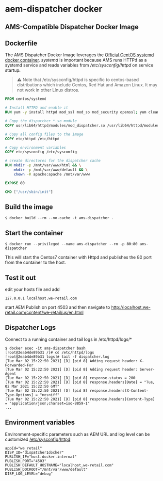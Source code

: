 # aem-dispatcher docker

## AMS-Compatible Dispatcher Docker Image



## Dockerfile


The AMS Dispatcher Docker Image leverages the [Official CentOS systemd docker container](https://hub.docker.com/r/centos/systemd/).
*systemd* is important because AMS runs HTTPd as a systemd service and reads variables from _/etc/sysconfig/httpd_ on service startup.

> :warning: Note that /etc/sysconfig/httpd is specific to centos-based distributions which include Centos, Red Hat and Amazon Linux. It may not work in other LInux distros.

```dockerfile
FROM centos/systemd

# Install HTTPD and enable it
RUN yum -y install httpd mod_ssl mod_so mod_security openssl; yum clean all; systemctl enable httpd.service

# Copy the dispatcher *.so module
COPY usr/lib64/httpd/modules/mod_dispatcher.so /usr/lib64/httpd/modules/mod_dispatcher.so

# Copy all config files to the image
COPY etc/httpd /etc/httpd

# Copy environment variables
COPY etc/sysconfig /etc/sysconfig

# create directores for the dispatcher cache
RUN mkdir -p /mnt/var/www/html && \
    mkdir -p /mnt/var/www/default && \
    chown -R apache:apache /mnt/var/www

EXPOSE 80

CMD ["/usr/sbin/init"]
```

## Build the image

```shell
$ docker build --rm --no-cache -t ams-dispatcher .
```


## Start the container

```shell
$ docker run --privileged --name ams-dispatcher --rm -p 80:80 ams-dispatcher
```
This will start the Centos7 container with Httpd and publishes the 80 port from the container to the host.

## Test it out

edit your hosts file and add 
```
127.0.0.1 localhost.we-retail.com
```
start AEM Publish on port 4503 and then navigate to http://localhost.we-retail.com/content/we-retail/us/en.html

## Dispatcher Logs
Connect to a running container and tail logs in /etc/httpd/logs/*

```shell
$ docker exec -it ams-dispatcher bash
[root@2eab4de89b31 /]# cd /etc/httpd/logs
[root@2eab4de89b31 logs]# tail -f dispatcher.log
[Tue Mar 02 15:22:50 2021] [D] [pid 8] Adding request header: X-Forwarded-For
[Tue Mar 02 15:22:50 2021] [D] [pid 8] Adding request header: Server-Agent
[Tue Mar 02 15:22:50 2021] [D] [pid 8] response.status = 200
[Tue Mar 02 15:22:50 2021] [D] [pid 8] response.headers[Date] = "Tue, 02 Mar 2021 15:22:50 GMT"
[Tue Mar 02 15:22:50 2021] [D] [pid 8] response.headers[X-Content-Type-Options] = "nosniff"
[Tue Mar 02 15:22:50 2021] [D] [pid 8] response.headers[Content-Type] = "application/json;charset=iso-8859-1"
...
```

## Environment variables
Environment-specific parameters such as AEM URL and log level can be customized [/etc/sysconfig/httpd](./etc/sysconfig/httpd)

```shell
appId="we_retail"
DISP_ID="dispatcher1docker"
PUBLISH_IP="host.docker.internal"
PUBLISH_PORT="4503"
PUBLISH_DEFAULT_HOSTNAME="localhost.we-retail.com"
PUBLISH_DOCROOT="/mnt/var/www/default"
DISP_LOG_LEVEL="debug"
```


